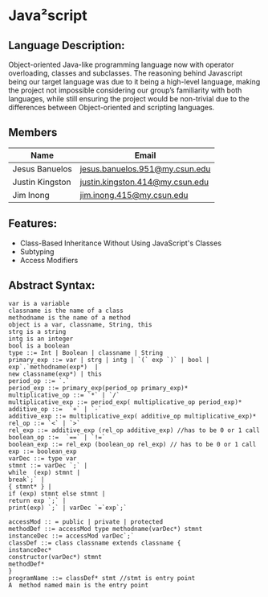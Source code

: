 # Java²script
## Language Description: 
Object-oriented Java-like programming language 
now with operator overloading, classes and subclasses. 
The reasoning behind Javascript being our target language 
was due to it being a high-level language, making the project 
not impossible considering our group’s familiarity with both languages, 
while still ensuring the project would be non-trivial due to the 
differences between Object-oriented and scripting languages.

Members
---
| Name            |Email|
|-----------------|-----|
| Jesus Banuelos  |jesus.banuelos.951@my.csun.edu|
| Justin Kingston |justin.kingston.414@my.csun.edu|
| Jim Inong       |jim.inong.415@my.csun.edu|

## Features:
* Class-Based Inheritance Without Using JavaScript's Classes
* Subtyping
* Access Modifiers

## Abstract Syntax:
```
var is a variable
classname is the name of a class
methodname is the name of a method
object is a var, classname, String, this
strg is a string
intg is an integer
bool is a boolean
type ::= Int | Boolean | classname | String
primary_exp ::= var | strg | intg | `(` exp `)` | bool | exp`.`methodname(exp*)  |
new classname(exp*) | this
period_op ::= `.`
period_exp ::= primary_exp(period_op primary_exp)*
multiplicative_op ::= `*` | `/`
multiplicative_exp ::= period_exp( multiplicative_op period_exp)*
additive_op ::=  `+` | `-`
additive_exp ::= multiplicative_exp( additive_op multiplicative_exp)*
rel_op ::= `<` | `>`
rel_exp ::= additive_exp (rel_op additive_exp) //has to be 0 or 1 call
boolean_op ::=  `==` | `!=`
boolean_exp ::= rel_exp (boolean_op rel_exp) // has to be 0 or 1 call
exp ::= boolean_exp
varDec ::= type var
stmnt ::= varDec `;` |
while  (exp) stmnt |
break`;` |
{ stmnt* } |
if (exp) stmnt else stmnt |
return exp `;` |
print(exp) `;` | varDec `=`exp`;`

accessMod :: = public | private | protected
methodDef ::= accessMod type methodname(varDec*) stmnt
instanceDec ::= accessMod varDec`;`
classDef ::= class classname extends classname {
instanceDec*
constructor(varDec*) stmnt
methodDef*
}
programName ::= classDef* stmt //stmt is entry point
A  method named main is the entry point
```






